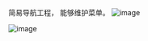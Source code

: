简易导航工程， 能够维护菜单。
![image](https://github.com/user-attachments/assets/7325384b-ecc1-4040-9808-4a3dd1e893cb)

![image](https://github.com/user-attachments/assets/12117c17-8631-4261-be1e-a7849658827b)
